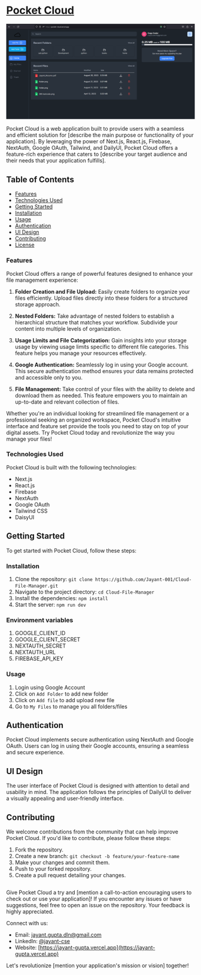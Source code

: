 # [Pocket Cloud](https://pocket-cloud.vercel.app/)


![Pocket Cloud](https://raw.githubusercontent.com/Jayant-001/Cloud-File-Manager/master/public/home%20ss.png)

Pocket Cloud is a web application built to provide users with a seamless and efficient solution for [describe the main purpose or functionality of your application]. By leveraging the power of Next.js, React.js, Firebase, NextAuth, Google OAuth, Tailwind, and DailyUI, Pocket Cloud offers a feature-rich experience that caters to [describe your target audience and their needs that your application fulfills].

## Table of Contents

- [Features](#features)
- [Technologies Used](#technologies-used)
- [Getting Started](#getting-started)
- [Installation](#installation)
- [Usage](#usage)
- [Authentication](#authentication)
- [UI Design](#ui-design)
- [Contributing](#contributing)
- [License](#license)

### Features

Pocket Cloud offers a range of powerful features designed to enhance your file management experience:

1. **Folder Creation and File Upload:** Easily create folders to organize your files efficiently. Upload files directly into these folders for a structured storage approach.

2. **Nested Folders:** Take advantage of nested folders to establish a hierarchical structure that matches your workflow. Subdivide your content into multiple levels of organization.

3. **Usage Limits and File Categorization:** Gain insights into your storage usage by viewing usage limits specific to different file categories. This feature helps you manage your resources effectively.

4. **Google Authentication:** Seamlessly log in using your Google account. This secure authentication method ensures your data remains protected and accessible only to you.

5. **File Management:** Take control of your files with the ability to delete and download them as needed. This feature empowers you to maintain an up-to-date and relevant collection of files.

Whether you're an individual looking for streamlined file management or a professional seeking an organized workspace, Pocket Cloud's intuitive interface and feature set provide the tools you need to stay on top of your digital assets. Try Pocket Cloud today and revolutionize the way you manage your files!

### Technologies Used

Pocket Cloud is built with the following technologies:

- Next.js
- React.js
- Firebase
- NextAuth
- Google OAuth
- Tailwind CSS
- DaisyUI

## Getting Started

To get started with Pocket Cloud, follow these steps:

### Installation

1. Clone the repository: `git clone https://github.com/Jayant-001/Cloud-File-Manager.git`
2. Navigate to the project directory: `cd Cloud-File-Manager`
3. Install the dependencies: `npm install`
4. Start the server: `npm run dev`

### Environment variables

1. GOOGLE_CLIENT_ID
2. GOOGLE_CLIENT_SECRET
3. NEXTAUTH_SECRET
4. NEXTAUTH_URL
5. FIREBASE_API_KEY

### Usage

1. Login using Google Account
2. Click on `Add Folder` to add new folder
3. Click on `Add file` to add upload new file
4. Go to `My Files` to manage you all folders/files


## Authentication

Pocket Cloud implements secure authentication using NextAuth and Google OAuth. Users can log in using their Google accounts, ensuring a seamless and secure experience.

## UI Design

The user interface of Pocket Cloud is designed with attention to detail and usability in mind. The application follows the principles of DailyUI to deliver a visually appealing and user-friendly interface.

## Contributing

We welcome contributions from the community that can help improve Pocket Cloud. If you'd like to contribute, please follow these steps:

1. Fork the repository.
2. Create a new branch: `git checkout -b feature/your-feature-name`
3. Make your changes and commit them.
4. Push to your forked repository.
5. Create a pull request detailing your changes.

## 

Give Pocket Cloud a try and [mention a call-to-action encouraging users to check out or use your application]! If you encounter any issues or have suggestions, feel free to open an issue on the repository. Your feedback is highly appreciated.

Connect with us:
- Email: [jayant.gupta.dln@gmail.com](jayant.gupta.dln@gmail.com)
- LinkedIn: [@jayant-cse](https://www.linkedin.com/in/jayant-cse/)
- Website: [https://jayant-gupta.vercel.app](https://jayant-gupta.vercel.app)

Let's revolutionize [mention your application's mission or vision] together!
